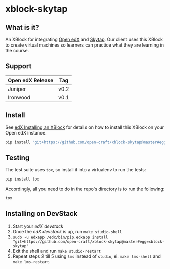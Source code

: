 # xblock-skytap

## What is it?

An XBlock for integrating [Open edX](https://open.edx.org/) and [Skytap](https://www.skytap.com/). 
Our client uses this XBlock to create virtual machines so learners can practice what they are learning in the course.

## Support

| Open edX Release | Tag |
|:-----------------|:---:|
| Juniper | v0.2 |
| Ironwood | v0.1 |

## Install 

See [edX Installing an XBlock](http://edx.readthedocs.io/projects/edx-installing-configuring-and-running/en/latest/configuration/install_xblock.html?highlight=install%20xblock)
for details on how to install this XBlock on your Open edX instance.

```python
pip install "git+https://github.com/open-craft/xblock-skytap@master#egg=xblock-skytap"
```

## Testing

The test suite uses `tox`, so install it into a virtualenv to run the tests:

```bash
pip install tox
```

Accordingly, all you need to do in the repo's directory is to run the following:

```bash
tox
```

## Installing on DevStack

1. Start your *edX devstack*
2. Once the *edX devstack* is up, run `make studio-shell`
4. `sudo -u edxapp /edx/bin/pip.edxapp install "git+https://github.com/open-craft/xblock-skytap@master#egg=xblock-skytap"`
5. Exit the shell and run `make studio-restart`
6. Repeat steps 2 till 5 using `lms` instead of `studio`, ei. `make lms-shell` and `make lms-restart`.
